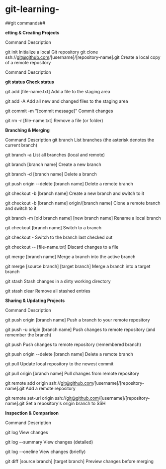# git-learning-

##git commands##


**etting & Creating Projects**

Command	Description


git init	Initialize a local Git repository
git clone ssh://git@github.com/[username]/[repository-name].git	
Create a local copy of a remote repository

Command	Description


**git status	Check status**

git add [file-name.txt]	Add a file to the staging area


git add -A	Add all new and changed files to the staging area


git commit -m "[commit message]"	Commit changes


git rm -r [file-name.txt]	Remove a file (or folder)



**Branching & Merging**


Command	Description
git branch	List branches (the asterisk denotes the current branch)


git branch -a	List all branches (local and remote)


git branch [branch name]	Create a new branch


git branch -d [branch name]	Delete a branch


git push origin --delete [branch name]	Delete a remote branch


git checkout -b [branch name]	Create a new branch and switch to it


git checkout -b [branch name] origin/[branch name]	Clone a remote branch and switch to it


git branch -m [old branch name] [new branch name]	Rename a local branch


git checkout [branch name]	Switch to a branch


git checkout -	Switch to the branch last checked out


git checkout -- [file-name.txt]	Discard changes to a file


git merge [branch name]	Merge a branch into the active branch


git merge [source branch] [target branch]	Merge a branch into a target branch


git stash	Stash changes in a dirty working directory


git stash clear	Remove all stashed entries



**Sharing & Updating Projects**


Command	Description


git push origin [branch name]	Push a branch to your remote repository


git push -u origin [branch name]	Push changes to remote repository (and remember the branch)


git push	Push changes to remote repository (remembered branch)


git push origin --delete [branch name]	Delete a remote branch


git pull	Update local repository to the newest commit


git pull origin [branch name]	Pull changes from remote repository


git remote add origin ssh://git@github.com/[username]/[repository-name].git	Add a remote repository


git remote set-url origin ssh://git@github.com/[username]/[repository-name].git	Set a repository's origin branch to SSH



**Inspection & Comparison**


Command	Description

git log	View changes


git log --summary	View changes (detailed)


git log --oneline	View changes (briefly)


git diff [source branch] [target branch]	Preview changes before merging
